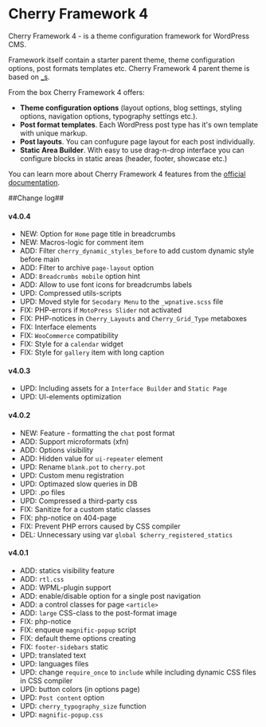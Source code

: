 Cherry Framework 4
==================================

Cherry Framework 4 - is a theme configuration framework for WordPress CMS.

Framework itself contain a starter parent theme, theme configuration options, post formats templates etc. Cherry Framework 4 parent theme is based on [_s](https://github.com/automattic/_s).

From the box Cherry Framework 4 offers:
* __Theme configuration options__ (layout options, blog settings, styling options, navigation options, typography settings etc.).
* __Post format templates__. Each WordPress post type has it's own template with unique markup.
* __Post layouts__. You can confugure page layout for each post individually.
* __Static Area Builder__. With easy to use drag-n-drop interface you can configure blocks in static areas (header, footer, showcase etc.)

You can learn more about Cherry Framework 4 features from the [official documentation](http://www.cherryframework.com/documentation/cf4/).

##Change log##

#### v4.0.4 ####

* NEW: Option for `Home` page title in breadcrumbs
* NEW: Macros-logic for comment item
* ADD: Filter `cherry_dynamic_styles_before` to add custom dynamic style before main
* ADD: Filter to archive `page-layout` option
* ADD: `Breadcrumbs mobile` option hint
* ADD: Allow to use font icons for breadcrumbs labels
* UPD: Compressed utils-scripts
* UPD: Moved style for `Secodary Menu` to the `_wpnative.scss` file
* FIX: PHP-errors if `MotoPress Slider` not activated
* FIX: PHP-notices in `Cherry_Layouts` and `Cherry_Grid_Type` metaboxes
* FIX: Interface elements
* FIX: `WooCommerce` compatibility
* FIX: Style for a `calendar` widget
* FIX: Style for `gallery` item with long caption

#### v4.0.3 ####

* UPD: Including assets for a `Interface Builder` and `Static Page`
* UPD: UI-elements optimization

#### v4.0.2 ####

* NEW: Feature - formatting the `chat` post format
* ADD: Support microformats (xfn)
* ADD: Options visibility
* ADD: Hidden value for `ui-repeater` element
* UPD: Rename `blank.pot` to `cherry.pot`
* UPD: Custom menu registration
* UPD: Optimazed slow queries in DB
* UPD: .po files
* UPD: Compressed a third-party css
* FIX: Sanitize for a custom static classes
* FIX: php-notice on 404-page
* FIX: Prevent PHP errors caused by CSS compiler
* DEL: Unnecessary using var `global $cherry_registered_statics`

#### v4.0.1 ####

* ADD: statics visibility feature
* ADD: `rtl.css`
* ADD: WPML-plugin support
* ADD: enable/disable option for a single post navigation
* ADD: a control classes for page `<article>`
* ADD: `large` CSS-class to the post-format image
* FIX: php-notice
* FIX: enqueue `magnific-popup` script
* FIX: default theme options creating
* FIX: `footer-sidebars` static
* UPD: translated text
* UPD: languages files
* UPD: change `require_once` to `include` while including dynamic CSS files in CSS compiler
* UPD: button colors (in options page)
* UPD: `Post content` option
* UPD: `cherry_typography_size` function
* UPD: `magnific-popup.css`